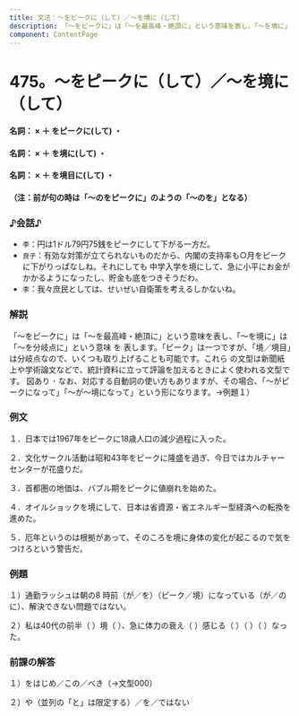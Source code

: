 ```yaml
---
title: 文法：～をピークに（して）／～を境に（して）
description: 「～をピークに」は「～を最高峰・絶頂に」という意味を表し、「～を境に」は「～を分岐点に」という意味 を 表します。「ピーク」は一つですが、「境／境目」は分岐点なので、いくつも取り上げることも可能です。これら の文型は新聞紙上や学術論文などで、統計資料に立って評論を加えるときによく使われる文型です。
component: ContentPage
---
```



# 475。～をピークに（して）／～を境に（して）
#### 名詞： × ＋ をピークに(して) ・
#### 名詞： × ＋ を境に(して) ・
#### 名詞： × ＋ を境目に(して) ・
#### （注：前が句の時は「～のをピークに」のようの「～のを」となる）
### ♪会話♪
- `李`：円は1ドル79円75銭をピークにして下がる一方だ。
- `良子`：有効な対策が立てられないものだから、内閣の支持率も○月をピークに下がりっぱなしね。それにしても 中学入学を境にして、急に小平にお金がかかるようになったし、貯金も底をつきそうだわ。
- `李`：我々庶民としては、せいぜい自衛策を考えるしかないね。
### 解説
「～をピークに」は「～を最高峰・絶頂に」という意味を表し、「～を境に」は「～を分岐点に」という意味 を 表します。「ピーク」は一つですが、「境／境目」は分岐点なので、いくつも取り上げることも可能です。これら の文型は新聞紙上や学術論文などで、統計資料に立って評論を加えるときによく使われる文型です。
図あり ･ なお、対応する自動詞の使い方もありますが、その場合、「～がピークになって」「～が～境になって」という形になります。→例題１）
### 例文
１．日本では1967年をピークに18歳人口の減少過程に入った。

２．文化サークル活動は昭和43年をピークに隆盛を過ぎ、今日ではカルチャーセンターが花盛りだ。

３．首都圏の地価は、バブル期をピークに値崩れを始めた。

４．オイルショックを境にして、日本は省資源・省エネルギー型経済への転換を進めた。

５．厄年というのは根拠があって、そのころを境に身体の変化が起こるので気をつけろという警告だ。
### 例題
１）通勤ラッシュは朝の8 時前（が／を）（ピーク／境）になっている（が／のに）、解決できない問題ではない。

２）私は40代の前半（ ）境（ ）、急に体力の衰え（ ）感じる（ ）（ ）（ ）なった。
### 前課の解答
１）をはじめ／この／べき（→文型000）

２）や（並列の「と」は限定する）／を／ではない
